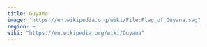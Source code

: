 ```yaml
---
title: Guyana
image: "https://en.wikipedia.org/wiki/File:Flag_of_Guyana.svg"
region: ~
wiki: "https://en.wikipedia.org/wiki/Guyana"
---
```

